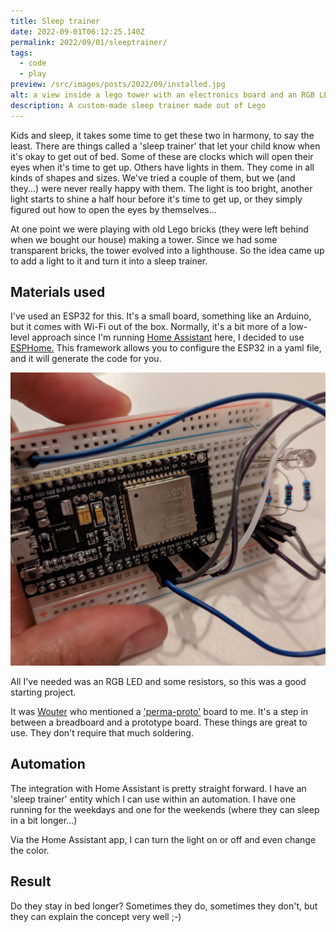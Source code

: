 ```yaml
---
title: Sleep trainer
date: 2022-09-01T06:12:25.140Z
permalink: 2022/09/01/sleeptrainer/
tags:
  - code
  - play
preview: /src/images/posts/2022/09/installed.jpg
alt: a view inside a lego tower with an electronics board and an RGB LED
description: A custom-made sleep trainer made out of Lego
---
```


Kids and sleep, it takes some time to get these two in harmony, to say the least. There are things called a 'sleep trainer' that let your child know when it's okay to get out of bed. Some of these are clocks which will open their eyes when it's time to get up. Others have lights in them. They come in all kinds of shapes and sizes. We've tried a couple of them, but we (and they...) were never really happy with them. The light is too bright, another light starts to shine a half hour before it's time to get up, or they simply figured out how to open the eyes by themselves...

At one point we were playing with old Lego bricks (they were left behind when we bought our house) making a tower. Since we had some transparent bricks, the tower evolved into a lighthouse. So the idea came up to add a light to it and turn it into a sleep trainer.

## Materials used

I've used an ESP32 for this. It's a small board, something like an Arduino, but it comes with Wi-Fi out of the box. Normally, it's a bit more of a low-level approach since I'm running [Home Assistant](https://www.home-assistant.io/) here, I decided to use [ESPHome.](https://esphome.io/) This framework allows you to configure the ESP32 in a yaml file, and it will generate the code for you.

![An ESP32 on a breadboard with an RGB LED](/src/images/posts/2022/09/breadboard.jpg)

All I've needed was an RGB LED and some resistors, so this was a good starting project.

It was [Wouter](aboutme.be) who mentioned a ['perma-proto'](https://www.adafruit.com/product/571) board to me. It's a step in between a breadboard and a prototype board. These things are great to use. They don't require that much soldering.

## Automation

The integration with Home Assistant is pretty straight forward. I have an 'sleep trainer' entity which I can use within an automation. I have one running for the weekdays and one for the weekends (where they can sleep in a bit longer...)

Via the Home Assistant app, I can turn the light on or off and even change the color.

## Result

Do they stay in bed longer? Sometimes they do, sometimes they don't, but they can explain the concept very well ;-)
